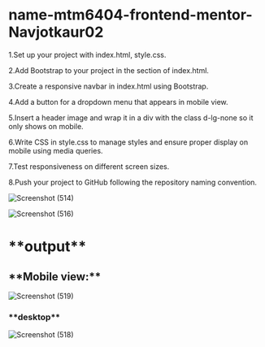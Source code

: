 # name-mtm6404-frontend-mentor-Navjotkaur02
1.Set up your project with index.html, style.css.

2.Add Bootstrap to your project in the <head> section of index.html.

3.Create a responsive navbar in index.html using Bootstrap.

4.Add a button for a dropdown menu that appears in mobile view.

5.Insert a header image and wrap it in a div with the class d-lg-none so it only shows on mobile.

6.Write CSS in style.css to manage styles and ensure proper display on mobile using media queries.

7.Test responsiveness on different screen sizes.

8.Push your project to GitHub following the repository naming convention.


![Screenshot (514)](https://github.com/user-attachments/assets/55038073-3671-4111-9d7d-589a936d1606)

![Screenshot (516)](https://github.com/user-attachments/assets/d3b86e85-b10f-48d2-83cf-26958afefb99)

<h1>**output**</h1>

<h2>**Mobile view:**</h2>

![Screenshot (519)](https://github.com/user-attachments/assets/31338247-8f70-4286-be90-58339859c955)

<h3>**desktop**</h3>

![Screenshot (518)](https://github.com/user-attachments/assets/6eb219ab-fae1-42c1-9323-d2d9ab3a6dbb)



